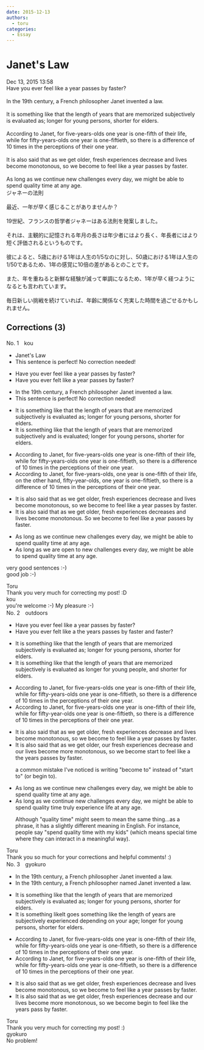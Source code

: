 ```yaml
---
date: 2015-12-13
authors:
  - toru
categories:
  - Essay
---
```


<h1 id="subject_show">Janet's Law</h1>
<div class="date">Dec 13, 2015 13:58</div>
<div id="post"><div id="body_show_ori">
Have you ever feel like a year passes by faster?<br/><br/>In the 19th century, a French philosopher Janet invented a law.<br/><br/>It is something like that the length of years that are memorized subjectively is evaluated as; longer for young persons, shorter for elders.<br/><br/>According to Janet, for five-years-olds one year is one-fifth of their life, while for fifty-years-olds one year is one-fiftieth, so there is a difference of 10 times in the perceptions of their one year.<br/><br/>It is also said that as we get older, fresh experiences decrease and lives become monotonous, so we become to feel like a year passes by faster.<br/><br/>As long as we continue new challenges every day, we might be able to spend quality time at any age.
</div></div>

<!-- more -->

<div id="post_ja"><div id="body_show_mo">
ジャネーの法則<br/><br/>最近、一年が早く感じることがありませんか？<br/><br/>19世紀、フランスの哲学者ジャネーはある法則を発案しました。<br/><br/>それは、主観的に記憶される年月の長さは年少者にはより長く、年長者にはより短く評価されるというものです。<br/><br/>彼によると、5歳における1年は人生の1/5なのに対し、50歳における1年は人生の1/50であるため、1年の感覚に10倍の差があるとのことです。<br/><br/>また、年を重ねると新鮮な経験が減って単調になるため、1年が早く経つようになるとも言われています。<br/><br/>毎日新しい挑戦を続けていれば、年齢に関係なく充実した時間を過ごせるかもしれません。
</div></div>

## Corrections (3)
<div id="block"><div class="first_name"> No. 1　<span class="just_name">kou</span></div><div id="block2">
<ul class="correction_field">
<li class="incorrect">Janet's Law</li>
<li class="corrected perfect">This sentence is perfect! No correction needed!</li>
</ul>
<ul class="correction_field">
<li class="incorrect">Have you ever feel like a year passes by faster?</li>
<li class="corrected correct">
Have you ever felt like a year passes by faster?
</li>
</ul>
<ul class="correction_field">
<li class="incorrect">In the 19th century, a French philosopher Janet invented a law.</li>
<li class="corrected perfect">This sentence is perfect! No correction needed!</li>
</ul>
<ul class="correction_field">
<li class="incorrect">It is something like that the length of years that are memorized subjectively is evaluated as; longer for young persons, shorter for elders.</li>
<li class="corrected correct">
It is something like that the length of years that are memorized subjectively and is evaluated; longer for young persons, shorter for elders.
</li>
</ul>
<ul class="correction_field">
<li class="incorrect">According to Janet, for five-years-olds one year is one-fifth of their life, while for fifty-years-olds one year is one-fiftieth, so there is a difference of 10 times in the perceptions of their one year.</li>
<li class="corrected correct">
According to Janet, for five-years-olds, one year is one-fifth of their life, on the other hand, fifty-year-olds, one year is one-fiftieth, so there is a difference of 10 times in the perceptions of their one year.
</li>
</ul>
<ul class="correction_field">
<li class="incorrect">It is also said that as we get older, fresh experiences decrease and lives become monotonous, so we become to feel like a year passes by faster.</li>
<li class="corrected correct">
It is also said that as we get older, fresh experiences decreases and lives become monotonous. So we become to feel like a year passes by faster.
</li>
</ul>
<ul class="correction_field">
<li class="incorrect">As long as we continue new challenges every day, we might be able to spend quality time at any age.</li>
<li class="corrected correct">
As long as we are open to new challenges every day, we might be able to spend quality time at any age.
</li>
</ul>
<p class="comment_small">
 very good sentences :-)
 <br/>
 good job :-)
</p>

</div><div class="name"><span class="just_name">Toru</span><br>
Thank you very much for correcting my post! :D
</div>
<div class="name"><span class="just_name">kou</span><br>
you're welcome :-) My pleasure :-)
</div>
</div>
<div id="block"><div class="first_name"> No. 2　<span class="just_name">outdoors</span></div><div id="block2">
<ul class="correction_field">
<li class="incorrect">Have you ever feel like a year passes by faster?</li>
<li class="corrected correct">
Have you ever fe<span class="f_blue">lt</span> like <span class="sline">a</span> <span class="f_blue">the </span>year<span class="f_blue">s</span> pass<span class="sline">es</span> by faster <span class="f_blue">and faster</span>?
</li>
</ul>
<ul class="correction_field">
<li class="incorrect">It is something like that the length of years that are memorized subjectively is evaluated as; longer for young persons, shorter for elders.</li>
<li class="corrected correct">
It is something like <span class="sline">that</span> the length of years that are memorized subjectively is evaluated as longer for young p<span class="f_blue">eople</span>, <span class="f_blue">and </span>shorter for elders.
</li>
</ul>
<ul class="correction_field">
<li class="incorrect">According to Janet, for five-years-olds one year is one-fifth of their life, while for fifty-years-olds one year is one-fiftieth, so there is a difference of 10 times in the perceptions of their one year.</li>
<li class="corrected correct">
According to Janet, for five-years-olds one year is one-fifth of their life, while for fifty-year-olds one year is one-fiftieth, so there is a difference of 10 times in the perception<span class="sline">s</span> of their one year.
</li>
</ul>
<ul class="correction_field">
<li class="incorrect">It is also said that as we get older, fresh experiences decrease and lives become monotonous, so we become to feel like a year passes by faster.</li>
<li class="corrected correct">
It is also said that as we get older, <span class="f_blue">our </span>fresh experiences decrease and <span class="f_blue">our </span>lives become <span class="f_blue">more </span>monotonous, so we <span class="sline">become</span> <span class="f_blue">start </span>to feel like <span class="sline">a</span> <span class="f_blue">the </span>year<span class="f_blue">s</span> pass<span class="sline">es</span> by faster.
<p class="correction_comment">a common mistake I've noticed is writing "become to" instead of "start to" (or begin to).</p>
</li>
</ul>
<ul class="correction_field">
<li class="incorrect">As long as we continue new challenges every day, we might be able to spend quality time at any age.</li>
<li class="corrected correct">
As long as we continue new challenges every day, we might be able to <span class="sline">spend quality time</span> <span class="f_blue">truly experience life </span>at any age.
<p class="correction_comment">Although "quality time" might seem to mean the same thing...as a phrase, it has a slightly different meaning in English. For instance, people say "spend quality time with my kids" (which means special time where they can interact in a meaningful way).</p>
</li>
</ul>
</div><div class="name"><span class="just_name">Toru</span><br>
Thank you so much for your corrections and helpful comments! :)
</div>
</div>
<div id="block"><div class="first_name"> No. 3　<span class="just_name">gyokuro</span></div><div id="block2">
<ul class="correction_field">
<li class="incorrect">In the 19th century, a French philosopher Janet invented a law.</li>
<li class="corrected correct">
In the 19th century, a French philosopher <span class="f_blue">named </span>Janet invented a law.
</li>
</ul>
<ul class="correction_field">
<li class="incorrect">It is something like that the length of years that are memorized subjectively is evaluated as; longer for young persons, shorter for elders.</li>
<li class="corrected correct">
<span class="sline">It is something like</span><span class="f_blue">It goes something like</span> the length of years are subjectively experienced depending on your age; longer for young persons, shorter for elders.
</li>
</ul>
<ul class="correction_field">
<li class="incorrect">According to Janet, for five-years-olds one year is one-fifth of their life, while for fifty-years-olds one year is one-fiftieth, so there is a difference of 10 times in the perceptions of their one year.</li>
<li class="corrected correct">
According to Janet, for five-years-olds one year is one-fifth of their life, while for fifty-years-olds one year is one-fiftieth, so there is a difference of 10 times in the perception<span class="sline">s</span> of their one year.
</li>
</ul>
<ul class="correction_field">
<li class="incorrect">It is also said that as we get older, fresh experiences decrease and lives become monotonous, so we become to feel like a year passes by faster.</li>
<li class="corrected correct">
It is also said that as we get older, fresh experiences decrease and <span class="f_red">our</span> lives become <span class="f_blue">more </span>monotonous, so we <span class="f_red"><span class="sline">become </span> begin </span>to feel like <span class="f_blue">the years pass by faster.</span>
</li>
</ul>
</div><div class="name"><span class="just_name">Toru</span><br>
Thank you very much for correcting my post! :)
</div>
<div class="name"><span class="just_name">gyokuro</span><br>
No problem!
</div>
</div>
